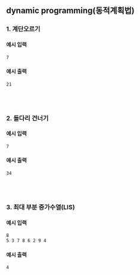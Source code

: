 ## dynamic programming(동적계획법)

### 1. 계단오르기

#### 예시 입력
```
7
```

#### 예시 출력
```
21
```

<br/><br/>

### 2. 돌다리 건너기

#### 예시 입력
```
7
```

#### 예시 출력
```
34
```

<br/><br/>

### 3. 최대 부분 증가수열(LIS)

#### 예시 입력
```
8
5 3 7 8 6 2 9 4
```

#### 예시 출력
```
4
```

<br/><br/>